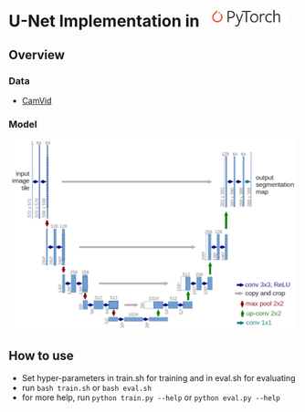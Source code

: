 # U-Net Implementation in <img src="./images/Pytorch_logo.png" alt="Kitten" title="A cute kitten" width="150" height="30" />
## Overview

### Data

* [CamVid](http://mi.eng.cam.ac.uk/research/projects/VideoRec/CamVid/)
### Model

![alt text](./images/unet_arch.png "Unet Architecture")

## How to use
* Set hyper-parameters in train.sh for training and in eval.sh for evaluating
* run `bash train.sh` or `bash eval.sh`
* for more help, run `python train.py --help` or `python eval.py --help`